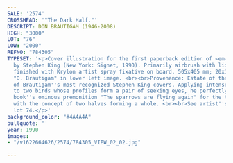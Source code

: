 ```yaml
---
SALE: '2574'
CROSSHEAD: '"The Dark Half."'
DESCRIPT: DON BRAUTIGAM (1946-2008)
HIGH: "3000"
LOT: "76"
LOW: "2000"
REFNO: "784305"
TYPESET: '<p>Cover illustration for the first paperback edition of <em>The Dark Half</em>
  by Stephen King (New York: Signet, 1990). Primarily airbrush with liquid acrylic
  finished with Krylon artist spray fixative on board. 505x405 mm; 20x16 inches. Signed
  "D. Brautigam" in lower left image. <br><br>Provenance: Estate of the artist. <br><br>One
  of Brautigam''s most recognized Stephen King covers. Applying intense red paint
  to two birds whose profiles form a pair of seeking eyes, he perfectly depicts the
  book''s ominous premonition "The sparrows are flying again" for the tale which plays
  with the concept of two halves forming a whole. <br><br>See artist''s bio above
  lot 74.</p>'
background_color: "#4A4A4A"
pullquote: ''
year: 1990
images:
- "/v1622664626/2574/784305_VIEW_02_02.jpg"

---
```

